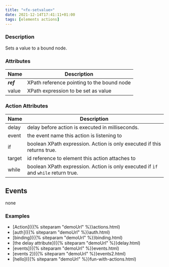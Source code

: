 ```yaml
---
title: "<fx-setvalue>"
date: 2021-12-14T17:41:11+01:00
tags: [elements actions]
---
```


### Description

Sets a value to a bound node.

### Attributes

| Name | Description |
|------|-------------|
| ***ref*** | XPath reference pointing to the bound node | - |
| value | XPath expression to be set as value |


### Action Attributes

| Name | Description |
|------|-------------|
| delay | delay before action is executed in milliseconds. |
| event | the event name this action is listening to |
| if | boolean XPath expression. Action is only executed if this returns true. |
| target | id reference to element this action attaches to |
| while | boolean XPath expression. Action is only executed if `ìf` and `while` return true. |

## Events

none

### Examples

* [Action]({{% siteparam "demoUrl" %}}actions.html)
* [auth]({{% siteparam "demoUrl" %}}auth.html)
* [binding]({{% siteparam "demoUrl" %}}binding.html)
* [the delay attribute]({{% siteparam "demoUrl" %}}delay.html)
* [events]({{% siteparam "demoUrl" %}}events.html)
* [events 2]({{% siteparam "demoUrl" %}}events2.html)
* [hello]({{% siteparam "demoUrl" %}}fun-with-actions.html)


